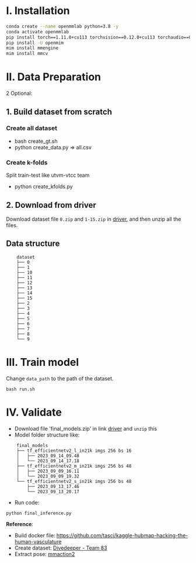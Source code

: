 # I. Installation

```bash
conda create --name openmmlab python=3.8 -y
conda activate openmmlab
pip install torch==1.11.0+cu113 torchvision==0.12.0+cu113 torchaudio==0.11.0 --extra-index-url https://download.pytorch.org/whl/cu113
pip install -U openmim
mim install mmengine
mim install mmcv
```

# II. Data Preparation
2 Optional:
## 1. Build dataset from scratch 
### Create all dataset 
- bash create_gt.sh
- python create_data.py
=> all.csv

### Create k-folds
Split train-test like utvm-vtcc team

- python create_kfolds.py


## 2. Download from driver
Download dataset file `0.zip` and `1-15.zip` in [driver](https://drive.google.com/drive/folders/1w-YFVOhUmVZw8c1JGVf7T5hz_RCoDhbs?usp=sharing), and then unzip all the files.

## Data structure
```text
    dataset
    ├── 0
    ├── 1
    ├── 10
    ├── 11
    ├── 12
    ├── 13
    ├── 14
    ├── 15
    ├── 2
    ├── 3
    ├── 4
    ├── 5
    ├── 6
    ├── 7
    ├── 8
    └── 9

```


# III. Train model
Change `data_path` to the path of the dataset.

```
bash run.sh

```

# IV. Validate 
- Download file 'final_models.zip' in link [driver](https://drive.google.com/drive/folders/1w-YFVOhUmVZw8c1JGVf7T5hz_RCoDhbs) and `unzip` this
- Model folder structure like:
```text
    final_models
    ├── tf_efficientnetv2_l_in21k imgs 256 bs 16
    │   ├── 2023_09_14_09.48
    │   └── 2023_09_14_17.18
    ├── tf_efficientnetv2_m_in21k imgs 256 bs 48
    │   ├── 2023_09_09_16.11
    │   └── 2023_09_09_19.32
    └── tf_efficientnetv2_s_in21k imgs 256 bs 48
        ├── 2023_09_13_17.46
        └── 2023_09_13_20.17

```
- Run code: 
```bash 
python final_inference.py
```

**Reference**: 
- Build docker file: https://github.com/tascj/kaggle-hubmap-hacking-the-human-vasculature
- Create dataset:  [Divedeeper - Team 83](https://github.com/vtccdivedeeper/2023AICityChallenge-Track3 )
- Extract pose: [mmaction2](https://github.com/open-mmlab/mmaction2)
